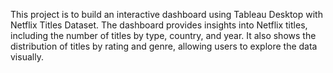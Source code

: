 This project is to build an interactive dashboard using Tableau Desktop with Netflix Titles Dataset. The dashboard provides insights into Netflix titles, including the number of titles by type, country, and year. It also shows the distribution of titles by rating and genre, allowing users to explore the data visually.

